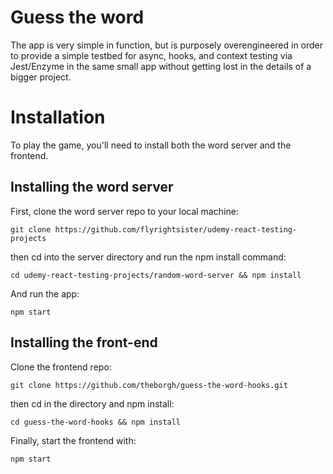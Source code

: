 # Guess the word

The app is very simple in function, but is purposely overengineered in order to provide a simple testbed for async, hooks, and context testing via Jest/Enzyme in the same small app without getting lost in the details of a bigger project.

# Installation

To play the game, you'll need to install both the word server and the frontend.

## Installing the word server

First, clone the word server repo to your local machine:

`git clone https://github.com/flyrightsister/udemy-react-testing-projects`

then cd into the server directory and run the npm install command:

`cd udemy-react-testing-projects/random-word-server && npm install`

And run the app:

`npm start`

## Installing the front-end

Clone the frontend repo:

`git clone https://github.com/theborgh/guess-the-word-hooks.git`

then cd in the directory and npm install:

`cd guess-the-word-hooks && npm install`

Finally, start the frontend with:

`npm start`

